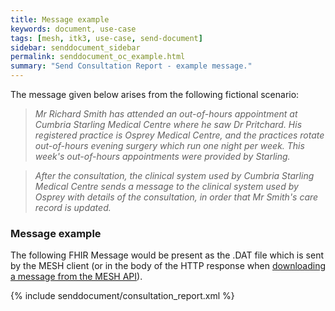 ```yaml
---
title: Message example
keywords: document, use-case
tags: [mesh, itk3, use-case, send-document]
sidebar: senddocument_sidebar
permalink: senddocument_oc_example.html
summary: "Send Consultation Report - example message."
---
```


The message given below arises from the following fictional scenario:

>*Mr Richard Smith has attended an out-of-hours appointment at Cumbria Starling Medical Centre where he saw Dr Pritchard. His registered practice is Osprey Medical Centre, and the practices rotate out-of-hours evening surgery which run one night per week. This week's out-of-hours appointments were provided by Starling.*

>*After the consultation, the clinical system used by Cumbria Starling Medical Centre sends a message to the clinical system used by Osprey with details of the consultation, in order that Mr Smith's care record is updated.*

### Message example ###

The following FHIR Message would be present as the .DAT file which is sent by the MESH client (or in the body of the HTTP response when [downloading a message from the MESH API](https://meshapi.docs.apiary.io/#reference/0/mesh-messages/download-message)).


{% include senddocument/consultation_report.xml %}
